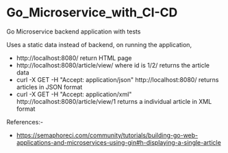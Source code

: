 # Go_Microservice_with_CI-CD
Go Microservice backend application with tests

Uses a static data instead of backend, on running the application, 

- http://localhost:8080/ return HTML page
- http://localhost:8080/article/view/<id> where id is 1/2/ returns the article data
- curl -X GET -H "Accept: application/json" http://localhost:8080/ returns articles in JSON format
- curl -X GET -H "Accept: application/xml" http://localhost:8080/article/view/1 returns a individual article in XML format

References:-
 - https://semaphoreci.com/community/tutorials/building-go-web-applications-and-microservices-using-gin#h-displaying-a-single-article
